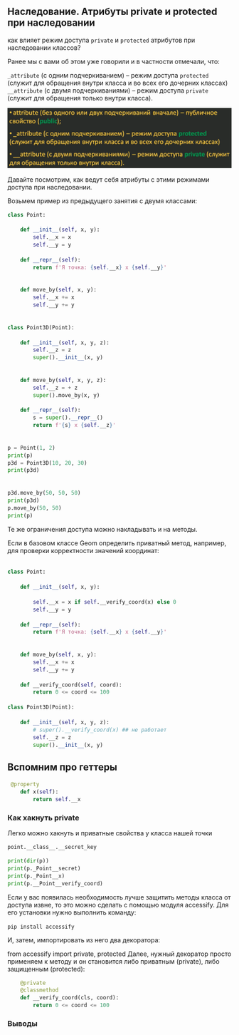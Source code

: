 ## Наследование. Атрибуты private и protected при наследовании

как влияет режим доступа `private` и `protected` атрибутов при наследовании классов?

Ранее мы с вами об этом уже говорили и в частности отмечали, что:

`_attribute` (с одним подчеркиванием) – режим доступа `protected` (служит для обращения внутри класса и во всех его дочерних классах)
`__attribute` (с двумя подчеркиваниями) – режим доступа `private` (служит для обращения только внутри класса).

![alt text](img/attrib_access.png)

Давайте посмотрим, как ведут себя атрибуты с этими режимами доступа при наследовании. 

Возьмем пример из предыдущего занятия с двумя классами:

```python
class Point:

    def __init__(self, x, y):
        self.__x = x
        self.__y = y

    def __repr__(self):
        return f'Я точка: {self.__x} x {self.__y}'


    def move_by(self, x, y):
        self.__x += x
        self.__y += y


class Point3D(Point):

    def __init__(self, x, y, z):
        self.__z = z
        super().__init__(x, y)


    def move_by(self, x, y, z):
        self.__z = + z
        super().move_by(x, y)

    def __repr__(self):
        s = super().__repr__()
        return f'{s} x {self.__z}'


p = Point(1, 2)
print(p)
p3d = Point3D(10, 20, 30)
print(p3d)


p3d.move_by(50, 50, 50)
print(p3d)
p.move_by(50, 50)
print(p)
```

Те же ограничения доступа можно накладывать и на методы. 

Если в базовом классе Geom определить приватный метод, например, для проверки корректности значений координат:

```python

class Point:

    def __init__(self, x, y):
       
        self.__x = x if self.__verify_coord(x) else 0    
        self.__y = y

    def __repr__(self):
        return f'Я точка: {self.__x} x {self.__y}'

   
    def move_by(self, x, y):
        self.__x += x
        self.__y += y

    def __verify_coord(self, coord):
        return 0 <= coord <= 100

class Point3D(Point):

    def __init__(self, x, y, z):
        # super().__verify_coord(x) ## не работает
        self.__z = z
        super().__init__(x, y)
```


## Вспомним про геттеры
```python
 @property
    def x(self):
        return self.__x


```



### Как хакнуть private

Легко  можно хакнуть и приватные свойства у класса нашей точки
```python
point.__class__.__secret_key
```


```python
print(dir(p))
print(p._Point__secret)
print(p._Point__x)
print(p.__Point__verify_coord)
```

Если у вас появилась необходимость лучше защитить методы класса от доступа извне, то это можно сделать с помощью модуля accessify. Для его установки нужно выполнить команду:

`pip install accessify`

И, затем, импортировать из него два декоратора:

from accessify import private, protected
Далее, нужный декоратор просто применяем к методу и он становится либо приватным (private), либо защищенным (protected):

```python
    @private
    @classmethod
    def __verify_coord(cls, coord):
        return 0 <= coord <= 100
```

### Выводы
